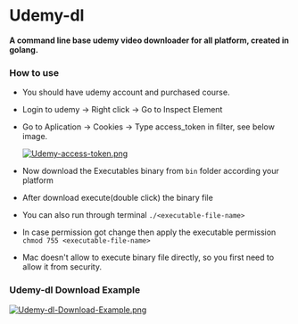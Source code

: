 # Udemy-dl
**A command line base udemy video downloader for all platform, created in golang.**

### How to use
  - You should have udemy account and purchased course.
  - Login to udemy -> Right click -> Go to Inspect Element
  - Go to Aplication -> Cookies -> Type access_token in filter, see below image.

    [![Udemy-access-token.png](https://i.postimg.cc/fTRr1wTC/Udemy-access-token.png)](https://postimg.cc/w3n2mYNR)

  - Now download the Executables binary from `bin` folder according your platform
  - After download execute(double click) the binary file
  - You can also run through terminal `./<executable-file-name>`
  - In case permission got change then apply the executable permission `chmod 755 <executable-file-name>`
  - Mac doesn't allow to execute binary file directly, so you first need to allow it from security.

### Udemy-dl Download Example
[![Udemy-dl-Download-Example.png](https://i.postimg.cc/fyBcQtfv/Udemy-dl-Download-Example.png)](https://postimg.cc/9wwRGfS4)


